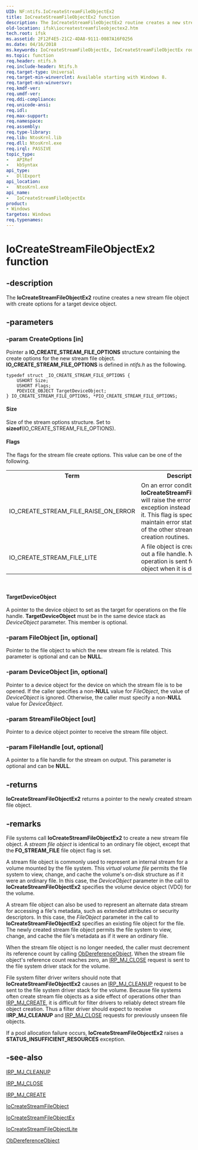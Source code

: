 ```yaml
---
UID: NF:ntifs.IoCreateStreamFileObjectEx2
title: IoCreateStreamFileObjectEx2 function
description: The IoCreateStreamFileObjectEx2 routine creates a new stream file object with create options for a target device object.
old-location: ifsk\iocreatestreamfileobjectex2.htm
tech.root: ifsk
ms.assetid: 2F12F4E5-21C2-4DA8-9111-0087A16F0256
ms.date: 04/16/2018
ms.keywords: IoCreateStreamFileObjectEx, IoCreateStreamFileObjectEx routine [Installable File System Drivers], IoCreateStreamFileObjectEx2, ifsk.iocreatestreamfileobjectex2, ntifs/IoCreateStreamFileObjectEx
ms.topic: function
req.header: ntifs.h
req.include-header: Ntifs.h
req.target-type: Universal
req.target-min-winverclnt: Available starting with Windows 8.
req.target-min-winversvr: 
req.kmdf-ver: 
req.umdf-ver: 
req.ddi-compliance: 
req.unicode-ansi: 
req.idl: 
req.max-support: 
req.namespace: 
req.assembly: 
req.type-library: 
req.lib: NtosKrnl.lib
req.dll: NtosKrnl.exe
req.irql: PASSIVE
topic_type:
-	APIRef
-	kbSyntax
api_type:
-	DllExport
api_location:
-	NtosKrnl.exe
api_name:
-	IoCreateStreamFileObjectEx
product:
- Windows
targetos: Windows
req.typenames: 
---
```


# IoCreateStreamFileObjectEx2 function


## -description


The <b>IoCreateStreamFileObjectEx2</b> routine creates a new stream file object with create options for a target device object. 


## -parameters




### -param CreateOptions [in]

Pointer a <b>IO_CREATE_STREAM_FILE_OPTIONS</b> structure containing the create options for the new stream file object.  <b>IO_CREATE_STREAM_FILE_OPTIONS</b> is defined in <i>ntifs.h</i> as the following.

<pre class="syntax" xml:space="preserve"><code>typedef struct _IO_CREATE_STREAM_FILE_OPTIONS {
    USHORT Size;
    USHORT Flags;
    PDEVICE_OBJECT TargetDeviceObject;
} IO_CREATE_STREAM_FILE_OPTIONS, *PIO_CREATE_STREAM_FILE_OPTIONS;
</code></pre>




#### Size

Size of the stream options structure. Set to <b>sizeof</b>(IO_CREATE_STREAM_FILE_OPTIONS).



#### Flags

The flags for the stream file create options. This value can be one of the following.



<table>
<tr>
<th>Term</th>
<th>Description</th>
</tr>
<tr>
<td width="40%">
<a id="IO_CREATE_STREAM_FILE_RAISE_ON_ERROR"></a><a id="io_create_stream_file_raise_on_error"></a>IO_CREATE_STREAM_FILE_RAISE_ON_ERROR

</td>
<td width="60%">
On an error condition, <b>IoCreateStreamFileObjectEx2</b> will raise the error
        status as an exception instead of returning it.  This flag is specified to maintain error status behavior of the other stream file object creation routines.

</td>
</tr>
<tr>
<td width="40%">
<a id="IO_CREATE_STREAM_FILE_LITE"></a><a id="io_create_stream_file_lite"></a>IO_CREATE_STREAM_FILE_LITE

</td>
<td width="60%">
A file object is created with out a file handle. No close operation is sent for the file object when it is deleted.

</td>
</tr>
</table>
 



#### TargetDeviceObject

A pointer to the device object to set as the target for operations on the file
        handle.  <b>TargetDeviceObject</b> must be in the same device stack as <i>DeviceObject</i> parameter.  This
        member is optional.


### -param FileObject [in, optional]

Pointer to the file object to which the new stream file is related. This parameter is optional and can be <b>NULL</b>. 


### -param DeviceObject [in, optional]

Pointer to a device object for the device on which the stream file is to be opened. If the caller specifies a non-<b>NULL</b> value for <i>FileObject</i>, the value of <i>DeviceObject</i> is ignored. Otherwise, the caller must specify a non-<b>NULL</b> value for <i>DeviceObject</i>. 


### -param StreamFileObject [out]

Pointer to a device object pointer to receive the stream fille object.


### -param FileHandle [out, optional]

A pointer to a file handle for the stream on output. This parameter is optional and can be <b>NULL</b>. 


## -returns



<b>IoCreateStreamFileObjectEx2</b> returns a pointer to the newly created stream file object.




## -remarks



File systems call <b>IoCreateStreamFileObjectEx2</b> to create a new stream file object. A <i>stream file object</i> is identical to an ordinary file object, except that the<b> FO_STREAM_FILE</b> file object flag is set.

A stream file object is commonly used to represent an internal stream for a volume mounted by the file system. This <i>virtual volume file</i> permits the file system to view, change, and cache the volume's on-disk structure as if it were an ordinary file. In this case, the <i>DeviceObject</i> parameter in the call to <b>IoCreateStreamFileObjectEx2</b> specifies the volume device object (VDO) for the volume.

A stream file object can also be used to represent an alternate data stream for accessing a file's metadata, such as extended attributes or security descriptors. In this case, the <i>FileObject</i> parameter in the call to <b>IoCreateStreamFileObjectEx2</b> specifies an existing file object for the file. The newly created stream file object permits the file system to view, change, and cache the file's metadata as if it were an ordinary file.

When the stream file object is no longer needed, the caller must decrement its reference count by calling <a href="https://msdn.microsoft.com/library/windows/hardware/ff557724">ObDereferenceObject</a>. When the stream file object's reference count reaches zero, an <a href="https://msdn.microsoft.com/library/windows/hardware/ff550720">IRP_MJ_CLOSE</a> request is sent to the file system driver stack for the volume.

File system filter driver writers should note that <b>IoCreateStreamFileObjectEx2</b> causes an <a href="https://msdn.microsoft.com/library/windows/hardware/ff548608">IRP_MJ_CLEANUP</a> request to be sent to the file system driver stack for the volume. Because file systems often create stream file objects as a side effect of operations other than <a href="https://msdn.microsoft.com/library/windows/hardware/ff548630">IRP_MJ_CREATE</a>, it is difficult for filter drivers to reliably detect stream file object creation. Thus a filter driver should expect to receive I<b>IRP_MJ_CLEANUP</b> and <a href="https://msdn.microsoft.com/library/windows/hardware/ff550720">IRP_MJ_CLOSE</a> requests for previously unseen file objects.

If a pool allocation failure occurs, <b>IoCreateStreamFileObjectEx2</b> raises a <b>STATUS_INSUFFICIENT_RESOURCES</b> exception.




## -see-also




<a href="https://msdn.microsoft.com/library/windows/hardware/ff548608">IRP_MJ_CLEANUP</a>



<a href="https://msdn.microsoft.com/library/windows/hardware/ff550720">IRP_MJ_CLOSE</a>



<a href="https://msdn.microsoft.com/library/windows/hardware/ff548630">IRP_MJ_CREATE</a>



<a href="https://msdn.microsoft.com/library/windows/hardware/ff548296">IoCreateStreamFileObject</a>



<a href="https://msdn.microsoft.com/library/windows/hardware/ff548303">IoCreateStreamFileObjectEx</a>



<a href="https://msdn.microsoft.com/library/windows/hardware/ff548306">IoCreateStreamFileObjectLite</a>



<a href="https://msdn.microsoft.com/library/windows/hardware/ff557724">ObDereferenceObject</a>
 

 

